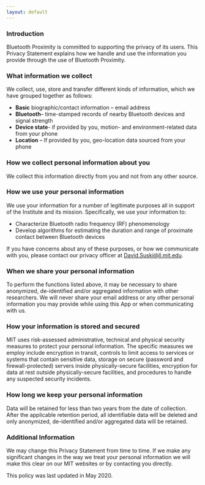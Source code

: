 ```yaml
---
layout: default
---
```


### Introduction
Bluetooth Proximity is committed to supporting the privacy of its users. This Privacy Statement explains how we handle and use the information you provide through the use of Bluetooth Proximity.  

### What information we collect 
We collect, use, store and transfer different kinds of information, which we have grouped together as follows:  
*	**Basic** biographic/contact information – email address
*	**Bluetooth**– time-stamped records of nearby Bluetooth devices and signal strength
*	**Device state**- if provided by you, motion- and environment-related data from your phone
*	**Location** – If provided by you, geo-location data sourced from your phone
 
### How we collect personal information about you 
We collect this information directly from you and not from any other source. 
  
### How we use your personal information
We use your information for a number of legitimate purposes all in support of the Institute and its mission.  Specifically, we use your information to:
*	Characterize Bluetooth radio frequency (RF) phenomenology
*	Develop algorithms for estimating the duration and range of proximate contact between Bluetooth devices

If you have concerns about any of these purposes, or how we communicate with you, please contact our privacy officer at David.Suski@ll.mit.edu. 

### When we share your personal information
To perform the functions listed above, it may be necessary to share anonymized, de-identified and/or aggregated information with other researchers.  We will never share your email address or any other personal information you may provide while using this App or when communicating with us.

### How your information is stored and secured
MIT uses risk-assessed administrative, technical and physical security measures to protect your personal information. The specific measures we employ include encryption in transit, controls to limit access to services or systems that contain sensitive data, storage on secure (password and firewall-protected) servers inside physically-secure facilities, encryption for data at rest outside physically-secure facilities, and procedures to handle any suspected security incidents.

### How long we keep your personal information
Data will be retained for less than two years from the date of collection. After the applicable retention period, all identifiable data will be deleted and only anonymized, de-identified and/or aggregated data will be retained.

### Additional Information
We may change this Privacy Statement from time to time.  If we make any significant changes in the way we treat your personal information we will make this clear on our MIT websites or by contacting you directly. 

This policy was last updated in May 2020.